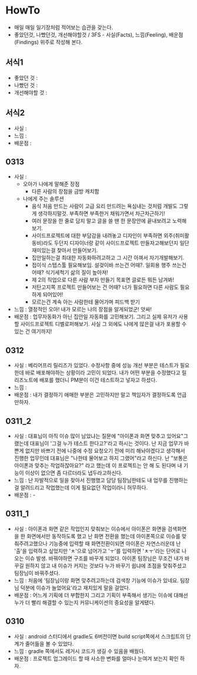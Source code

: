 # HowTo

- 매일 매일 일기장처럼 적어보는 습관을 갖는다.
- 좋았던것, 나빴던것, 개선해야할것 / 3FS - 사실(Facts), 느낌(Feeling), 배운점(Findings) 위주로 작성해 본다.

## 서식1
- 좋았던 것 :
- 나빴던 것 :
- 개선해야할 것 :

## 서식2
- 사실 :
- 느낌 :
- 배운점 :

## 0313
- 사실 : 
  * 오아가 나에게 말해준 장점
    - 다른 사람의 장점을 금방 캐치함
  * 나에게 주는 솔루션
    - 음식 처음 만드는 사람이 고급 요리 만드려는 욕심내는 것처럼 개발도 그렇게 생각하지말것. 부족하면 부족한거 채워가면서 차근차근하기!
    - 여러 문장을 한 줄로 담지 말고 글을 쓸 땐 한 문장안에 끝내보려고 노력해보기. 
    - 사이드프로젝트에 대한 부담감을 내려놓고 디자인이 부족하면 외주(취미활동비)라도 두던지 디자이너랑 같이 사이드프로젝트 만들자고해보던지 일단 재미있는걸 찾아서 만들어보기.
    - 집안일하는걸 최대한 자동화하려고하고 그 시간 아껴서 자기개발해보기.
    - 접이식 스텝스툴 필요해보임. 설겆이바 쓰는건 어때?. 일회용 행주 쓰는건 어때? 식기세척기 삶의 질이 높아져!
    - 제 2의 직업으로 다른 사람 부자 만들기 목표면 글로든 뭐든 남겨봐!
    - 저탄고지쪽 프로젝트 만들어보는 건 어때? 너가 필요하면 다른 사람도 필요하게 되어있어!
    - 모르는건 계속 아는 사람한테 물어가며 피드백 받기
- 느낌 : 열정적인 오아! 내가 모르는 나의 장점을 알게되었군! 앗싸!
- 배운점 : 업무자동화가 아닌 집안일 자동화를 고민해보기. 그리고 실제 유저가 사용할 사이드프로젝트 디벨로퍼해보기. 사실 그 외에도 나에게 많은걸 내가 포용할 수 있는 건 여기까지!

## 0312
- 사실 : 베리어프리 릴리즈가 있었다. 수정사항 중에 성능 개선 부분은 테스트가 필요한데 바로 배포해야하는 상황이라 고민이 되었다. 내가 어떤 부분을 수정했다고 릴리즈노트에 배포를 했더니 PM분이 이건 테스트하고 넣자고 하셨다.
- 느낌 : 
- 배운점 : 내가 결정하기 애매한 부분은 고민하지만 말고 책임자가 결정하도록 언급만하자.

## 0311_2
- 사실 : 대표님이 아직 이슈 많이 남았냐는 질문에 "아이폰과 화면 맞추고 있어요"그랬는데 대표님이 '그걸 누가 테스트 한다고?'라고 하시는 것이다. 난 지금 업무가 바쁜게 없지만 바쁘기 전에 나중에 수정 요청오기 전에 미리 해놔야겠다고 생각해서 진행한 업무인데 대표님은 "나한테 물어보고 하지 그랬어"라고 하신다. 난 "보통은 아이폰과 맞추는 작업하잖아요?" 라고 했는데 이 프로젝트는 안 해 도 된다며 내 기능이 이상이 없으면 좀 다르더라도 냅두라고하신다.
- 느낌 : 난 자발적으로 일을 찾아서 진행했고 담당 팀장님한테도 내 업무를 진행하는걸 알려드리고 작업했는데 이게 필요없던 작업이라니 허무하다. 
- 배운점 : -

## 0311_1
- 사실 : 아이폰과 화면 같은 작업인지 맞춰보는 이슈에서 아이폰은 화면을 검색화면을 한 화면에서만 동작하도록 했고 난 화면 전환을 했는데 아이폰쪽으로 이슈를 맞춰주려고했으나 기능중에 입력할 때 화면전환이되면 아이폰은 자연스러운데 난 '출'을 입력하고 싶었지만 'ㅊ'으로 넘어가고 'ㅜ'를 입력하면 'ㅊㅜ'라는 단어로 나오는 이슈 발생. 바꿔야하면 구조를 바꾸게 되었다. 아이폰 팀장님은 무조건 내가 바꾸길 원하지 않고 내 이슈가 커지는 것보다 누가 바꾸기 쉽냐에 초점을 맞춰주셨고 팀장님이 바꿔주셨다. 
- 느낌 : 처음에 '팀장님이랑 화면 맞추려고하는데 검색창 기능에 이슈가 있네요. 팀장님 덕분에 이슈가 늘었어요'라고 재치있게 말을 걸었다.
- 배운점 : 어느게 기획에 더 부합한지 그리고 기획이 부족해서 생기는 이슈에 대해선 누가 더 빨리 해결할 수 있는지 커뮤니케이션의 중요성을 알게됐다.

## 0310
- 사실 : android 스터디에서 gradle도 6버전이면 build script쪽에서 스크립트의 단계가 줄어듦을 볼 수 있었다.
- 느낌 : gradle 쪽에서도 레거시 코드가 생길 수 있음을 배웠다. 
- 배운점 : 프로젝트 업그레이드 할 때 사소한 변화를 얼마나 눈여겨 보는지 확인 하자.
